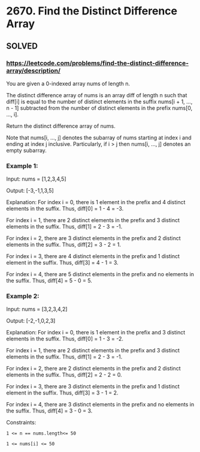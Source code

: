 # 2670. Find the Distinct Difference Array

## SOLVED
### https://leetcode.com/problems/find-the-distinct-difference-array/description/
You are given a 0-indexed array nums of length n.



The distinct difference array of nums is an array diff of length n such that diff[i] is equal to the number of distinct elements in the suffix nums[i + 1, ..., n - 1] subtracted from the number of distinct elements in the prefix nums[0, ..., i].



Return the distinct difference array of nums.



Note that nums[i, ..., j] denotes the subarray of nums starting at index i and ending at index j inclusive. Particularly, if i > j then nums[i, ..., j] denotes an empty subarray.





### Example 1:





Input: nums = [1,2,3,4,5]


Output: [-3,-1,1,3,5]



Explanation: For index i = 0, there is 1 element in the prefix and 4 distinct elements in the suffix. Thus, diff[0] = 1 - 4 = -3.

For index i = 1, there are 2 distinct elements in the prefix and 3 distinct elements in the suffix. Thus, diff[1] = 2 - 3 = -1.

For index i = 2, there are 3 distinct elements in the prefix and 2 distinct elements in the suffix. Thus, diff[2] = 3 - 2 = 1.

For index i = 3, there are 4 distinct elements in the prefix and 1 distinct element in the suffix. Thus, diff[3] = 4 - 1 = 3.

For index i = 4, there are 5 distinct elements in the prefix and no elements in the suffix. Thus, diff[4] = 5 - 0 = 5.





### Example 2:





Input: nums = [3,2,3,4,2]


Output: [-2,-1,0,2,3]



Explanation: For index i = 0, there is 1 element in the prefix and 3 distinct elements in the suffix. Thus, diff[0] = 1 - 3 = -2.

For index i = 1, there are 2 distinct elements in the prefix and 3 distinct elements in the suffix. Thus, diff[1] = 2 - 3 = -1.

For index i = 2, there are 2 distinct elements in the prefix and 2 distinct elements in the suffix. Thus, diff[2] = 2 - 2 = 0.

For index i = 3, there are 3 distinct elements in the prefix and 1 distinct element in the suffix. Thus, diff[3] = 3 - 1 = 2.

For index i = 4, there are 3 distinct elements in the prefix and no elements in the suffix. Thus, diff[4] = 3 - 0 = 3.







Constraints:





	1 <= n == nums.length<= 50

	1 <= nums[i] <= 50



